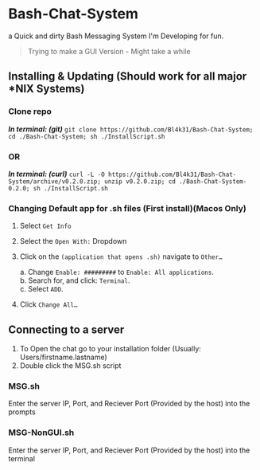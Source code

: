 # Bash-Chat-System

a Quick and dirty Bash Messaging System I'm Developing for fun.

> Trying to make a GUI Version - Might take a while

## Installing & Updating (Should work for all major *NIX Systems)

### Clone repo

**_In terminal: (git)_**
 `git clone https://github.com/Bl4k31/Bash-Chat-System; cd ./Bash-Chat-System; sh ./InstallScript.sh`

### OR

**_In terminal: (curl)_**
 `curl -L -O https://github.com/Bl4k31/Bash-Chat-System/archive/v0.2.0.zip; unzip v0.2.0.zip; cd ./Bash-Chat-System-0.2.0; sh ./InstallScript.sh`

### Changing Default app for .sh files (First install)(Macos Only)

1. Select `Get Info`
2. Select the `Open With:` Dropdown
3. Click on the `(application that opens .sh)` navigate to `Other…`

    a. Change `Enable: #########` to `Enable: All applications`.\
    b. Search for, and click: `Terminal`.\
    c. Select `ADD`.
4. Click `Change All…`

## Connecting to a server

1. To Open the chat go to your installation folder (Usually: Users/firstname.lastname)
2. Double click the MSG.sh script

### MSG.sh

Enter the server IP, Port, and Reciever Port (Provided by the host) into the prompts

### MSG-NonGUI.sh

Enter the server IP, Port, and Reciever Port (Provided by the host) into the terminal
